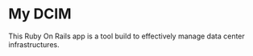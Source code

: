 My DCIM
================

This Ruby On Rails app is a tool build to effectively manage data center infrastructures.
